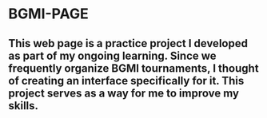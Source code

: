 # BGMI-PAGE
## This web page is a practice project I developed as part of my ongoing learning. Since we frequently organize BGMI tournaments, I thought of creating an interface specifically for it. This project serves as a way for me to improve my skills.
